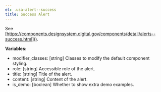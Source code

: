 ```yaml
---
el: .usa-alert--success
title: Success Alert
---
```

See
[https://components.designsystem.digital.gov/components/detail/alerts--success.html]().

__Variables:__
* modifier_classes: [string] Classes to modify the default component styling.
* role: [string] Accessible role of the alert.
* title: [string] Title of the alert.
* content: [string] Content of the alert.
* is_demo: [boolean] Whether to show extra demo examples.
